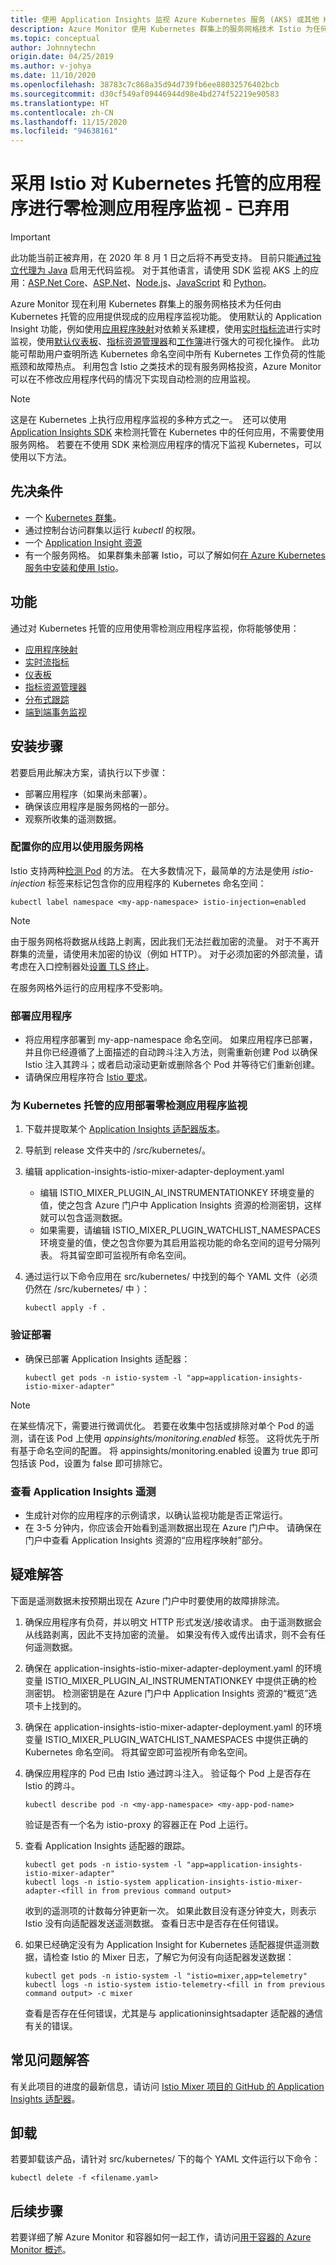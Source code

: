 ```yaml
---
title: 使用 Application Insights 监视 Azure Kubernetes 服务 (AKS) 或其他 Kubernetes 托管应用程序 - Azure Monitor | Azure Docs
description: Azure Monitor 使用 Kubernetes 群集上的服务网格技术 Istio 为任何由 Kubernetes 托管的应用程序提供应用程序监视功能。 因此，你可以收集与群集中正在运行的 Pod 的传入和传出请求相关的 Application Insights 遥测数据。
ms.topic: conceptual
author: Johnnytechn
origin.date: 04/25/2019
ms.author: v-johya
ms.date: 11/10/2020
ms.openlocfilehash: 38783c7c868a35d94d739fb6ee88032576402bcb
ms.sourcegitcommit: d30cf549af09446944d98e4bd274f52219e90583
ms.translationtype: HT
ms.contentlocale: zh-CN
ms.lasthandoff: 11/15/2020
ms.locfileid: "94638161"
---
```

# <a name="zero-instrumentation-application-monitoring-for-kubernetes-hosted-applications-with-istio---deprecated"></a>采用 Istio 对 Kubernetes 托管的应用程序进行零检测应用程序监视 - 已弃用

> [!IMPORTANT]
> 此功能当前正被弃用，在 2020 年 8 月 1 日之后将不再受支持。
> 目前只能[通过独立代理为 Java](./java-in-process-agent.md) 启用无代码监视。 对于其他语言，请使用 SDK 监视 AKS 上的应用：[ASP.Net Core](./asp-net-core.md)、[ASP.Net](./asp-net.md)、[Node.js](./nodejs.md)、[JavaScript](./javascript.md) 和 [Python](./opencensus-python.md)。

Azure Monitor 现在利用 Kubernetes 群集上的服务网格技术为任何由 Kubernetes 托管的应用提供现成的应用程序监视功能。 使用默认的 Application Insight 功能，例如使用[应用程序映射](./app-map.md)对依赖关系建模，使用[实时指标流](./live-stream.md)进行实时监视，使用[默认仪表板](./overview-dashboard.md)、[指标资源管理器](../platform/metrics-getting-started.md)和[工作簿](../platform/workbooks-overview.md)进行强大的可视化操作。 此功能可帮助用户查明所选 Kubernetes 命名空间中所有 Kubernetes 工作负荷的性能瓶颈和故障热点。 利用包含 Istio 之类技术的现有服务网格投资，Azure Monitor 可以在不修改应用程序代码的情况下实现自动检测的应用监视。

> [!NOTE]
> 这是在 Kubernetes 上执行应用程序监视的多种方式之一。  还可以使用 [Application Insights SDK](../azure-monitor-app-hub.yml) 来检测托管在 Kubernetes 中的任何应用，不需要使用服务网格。 若要在不使用 SDK 来检测应用程序的情况下监视 Kubernetes，可以使用以下方法。

## <a name="prerequisites"></a>先决条件

- 一个 [Kubernetes 群集](../../aks/concepts-clusters-workloads.md)。
- 通过控制台访问群集以运行 *kubectl* 的权限。
- 一个 [Application Insight 资源](create-new-resource.md)
- 有一个服务网格。 如果群集未部署 Istio，可以了解如何[在 Azure Kubernetes 服务中安装和使用 Istio](../../aks/servicemesh-istio-install.md)。

## <a name="capabilities"></a>功能

通过对 Kubernetes 托管的应用使用零检测应用程序监视，你将能够使用：

- [应用程序映射](./app-map.md)
- [实时流指标](./live-stream.md)
- [仪表板](./overview-dashboard.md)
- [指标资源管理器](../platform/metrics-getting-started.md)
- [分布式跟踪](./distributed-tracing.md)
- [端到端事务监视](../learn/tutorial-performance.md#identify-slow-server-operations)

## <a name="installation-steps"></a>安装步骤

若要启用此解决方案，请执行以下步骤：
- 部署应用程序（如果尚未部署）。
- 确保该应用程序是服务网格的一部分。
- 观察所收集的遥测数据。

### <a name="configure-your-app-to-work-with-a-service-mesh"></a>配置你的应用以使用服务网格

Istio 支持两种[检测 Pod](https://istio.io/docs/setup/kubernetes/additional-setup/sidecar-injection/) 的方法。
在大多数情况下，最简单的方法是使用 *istio-injection* 标签来标记包含你的应用程序的 Kubernetes 命名空间：

```console
kubectl label namespace <my-app-namespace> istio-injection=enabled
```

> [!NOTE]
> 由于服务网格将数据从线路上剥离，因此我们无法拦截加密的流量。 对于不离开群集的流量，请使用未加密的协议（例如 HTTP）。 对于必须加密的外部流量，请考虑在入口控制器处[设置 TLS 终止](https://kubernetes.io/docs/concepts/services-networking/ingress/#tls)。

在服务网格外运行的应用程序不受影响。

### <a name="deploy-your-application"></a>部署应用程序

- 将应用程序部署到 my-app-namespace 命名空间。 如果应用程序已部署，并且你已经遵循了上面描述的自动跨斗注入方法，则需重新创建 Pod 以确保 Istio 注入其跨斗；或者启动滚动更新或删除各个 Pod 并等待它们重新创建。
- 请确保应用程序符合 [Istio 要求](https://istio.io/docs/setup/kubernetes/prepare/requirements/)。

### <a name="deploy-zero-instrumentation-application-monitoring-for-kubernetes-hosted-apps"></a>为 Kubernetes 托管的应用部署零检测应用程序监视

1. 下载并提取某个 [Application Insights 适配器版本](https://github.com/Microsoft/Application-Insights-Istio-Adapter/releases/)。
2. 导航到 release 文件夹中的 /src/kubernetes/。
3. 编辑 application-insights-istio-mixer-adapter-deployment.yaml
    - 编辑 ISTIO_MIXER_PLUGIN_AI_INSTRUMENTATIONKEY 环境变量的值，使之包含 Azure 门户中 Application Insights 资源的检测密钥，这样就可以包含遥测数据。
    - 如果需要，请编辑 ISTIO_MIXER_PLUGIN_WATCHLIST_NAMESPACES 环境变量的值，使之包含你要为其启用监视功能的命名空间的逗号分隔列表。 将其留空即可监视所有命名空间。
4. 通过运行以下命令应用在 src/kubernetes/ 中找到的每个 YAML 文件（必须仍然在 /src/kubernetes/ 中  ）：

   ```console
   kubectl apply -f .
   ```

### <a name="verify-deployment"></a>验证部署

- 确保已部署 Application Insights 适配器：

  ```console
  kubectl get pods -n istio-system -l "app=application-insights-istio-mixer-adapter"
  ```
> [!NOTE]
> 在某些情况下，需要进行微调优化。 若要在收集中包括或排除对单个 Pod 的遥测，请在该 Pod 上使用 *appinsights/monitoring.enabled* 标签。 这将优先于所有基于命名空间的配置。 将 appinsights/monitoring.enabled 设置为 true 即可包括该 Pod，设置为 false 即可排除它。

### <a name="view-application-insights-telemetry"></a>查看 Application Insights 遥测

- 生成针对你的应用程序的示例请求，以确认监视功能是否正常运行。
- 在 3-5 分钟内，你应该会开始看到遥测数据出现在 Azure 门户中。 请确保在门户中查看 Application Insights 资源的“应用程序映射”部分。

## <a name="troubleshooting"></a>疑难解答

下面是遥测数据未按预期出现在 Azure 门户中时要使用的故障排除流。

1. 确保应用程序有负荷，并以明文 HTTP 形式发送/接收请求。 由于遥测数据会从线路剥离，因此不支持加密的流量。 如果没有传入或传出请求，则不会有任何遥测数据。
2. 确保在 application-insights-istio-mixer-adapter-deployment.yaml  的环境变量 ISTIO_MIXER_PLUGIN_AI_INSTRUMENTATIONKEY 中提供正确的检测密钥。 检测密钥是在 Azure 门户中 Application Insights 资源的“概览”选项卡上找到的。
3. 确保在 application-insights-istio-mixer-adapter-deployment.yaml  的环境变量 ISTIO_MIXER_PLUGIN_WATCHLIST_NAMESPACES 中提供正确的 Kubernetes 命名空间。 将其留空即可监视所有命名空间。
4. 确保应用程序的 Pod 已由 Istio 通过跨斗注入。 验证每个 Pod 上是否存在 Istio 的跨斗。

   ```console
   kubectl describe pod -n <my-app-namespace> <my-app-pod-name>
   ```
   验证是否有一个名为 istio-proxy 的容器正在 Pod 上运行。

5. 查看 Application Insights 适配器的跟踪。

   ```console
   kubectl get pods -n istio-system -l "app=application-insights-istio-mixer-adapter"
   kubectl logs -n istio-system application-insights-istio-mixer-adapter-<fill in from previous command output>
   ```

   收到的遥测项的计数每分钟更新一次。 如果此数目没有逐分钟变大，则表示 Istio 没有向适配器发送遥测数据。
   查看日志中是否存在任何错误。
6. 如果已经确定没有为 Application Insight for Kubernetes 适配器提供遥测数据，请检查 Istio 的 Mixer 日志，了解它为何没有向适配器发送数据：

   ```console
   kubectl get pods -n istio-system -l "istio=mixer,app=telemetry"
   kubectl logs -n istio-system istio-telemetry-<fill in from previous command output> -c mixer
   ```
   查看是否存在任何错误，尤其是与 applicationinsightsadapter 适配器的通信有关的错误。

## <a name="faq"></a>常见问题解答

有关此项目的进度的最新信息，请访问 [Istio Mixer 项目的 GitHub 的 Application Insights 适配器](https://github.com/Microsoft/Application-Insights-Istio-Adapter/blob/master/SETUP.md#faq)。

## <a name="uninstall"></a>卸载

若要卸载该产品，请针对 src/kubernetes/ 下的每个 YAML 文件运行以下命令：

```console
kubectl delete -f <filename.yaml>
```


## <a name="next-steps"></a>后续步骤

若要详细了解 Azure Monitor 和容器如何一起工作，请访问[用于容器的 Azure Monitor 概述](../insights/container-insights-overview.md)。


